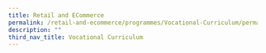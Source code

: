 ```yaml
---
title: Retail and ECommerce
permalink: /retail-and-ecommerce/programmes/Vocational-Curriculum/permalink
description: ""
third_nav_title: Vocational Curriculum
---
```


